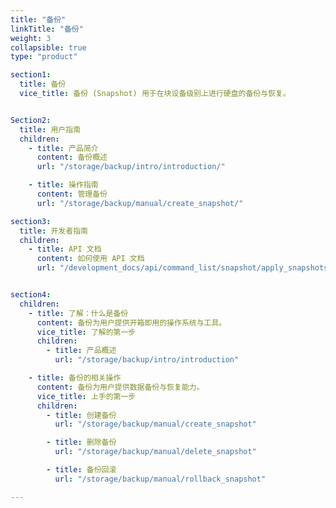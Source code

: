 ```yaml
---
title: "备份"
linkTitle: "备份"
weight: 3
collapsible: true
type: "product"

section1:
  title: 备份
  vice_title: 备份 (Snapshot) 用于在块设备级别上进行硬盘的备份与恢复。


Section2:
  title: 用户指南
  children:
    - title: 产品简介
      content: 备份概述
      url: "/storage/backup/intro/introduction/"

    - title: 操作指南
      content: 管理备份
      url: "/storage/backup/manual/create_snapshot/"

section3:
  title: 开发者指南
  children:
    - title: API 文档
      content: 如何使用 API 文档
      url: "/development_docs/api/command_list/snapshot/apply_snapshots"


section4:
  children:
    - title: 了解：什么是备份
      content: 备份为用户提供开箱即用的操作系统与工具。
      vice_title: 了解的第一步
      children:
        - title: 产品概述
          url: "/storage/backup/intro/introduction"

    - title: 备份的相关操作
      content: 备份为用户提供数据备份与恢复能力。
      vice_title: 上手的第一步
      children: 
        - title: 创建备份
          url: "/storage/backup/manual/create_snapshot"

        - title: 删除备份
          url: "/storage/backup/manual/delete_snapshot"

        - title: 备份回滚
          url: "/storage/backup/manual/rollback_snapshot"

---
```



<!-- type: "product" 这个参数表明这是一个产品index页面 -->
<!-- section1 为产品index页面 主标题 副标题 video  video_img为视频图片  -->
<!-- section2 为产品index页面 第一个大块的用户文档配置  -->
<!-- section3 为产品index页面 第二个大块的开发者文档配置  -->
<!-- section4 为产品index页面 第三个大块的学习路径配置  -->